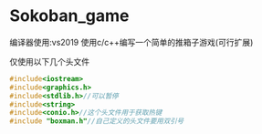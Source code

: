 # Sokoban_game
编译器使用:vs2019
使用c/c++编写一个简单的推箱子游戏(可行扩展)


仅使用以下几个头文件
```cpp
#include<iostream>
#include<graphics.h>
#include<stdlib.h>//可以暂停
#include<string>
#include<conio.h>//这个头文件用于获取热键
#include "boxman.h"//自己定义的头文件要用双引号
```
